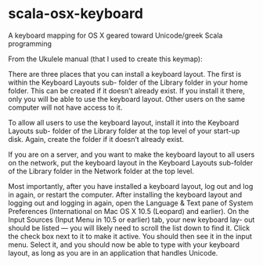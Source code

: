 scala-osx-keyboard
==================

A keyboard mapping for OS X geared toward Unicode/greek Scala programming

From the Ukulele manual (that I used to create this keymap):

There are three places that you can install a keyboard layout. The
first is within the Keyboard Layouts sub- folder of the Library folder
in your home folder. This can be created if it doesn’t already
exist. If you install it there, only you will be able to use the
keyboard layout. Other users on the same computer will not have access
to it.

To allow all users to use the keyboard layout, install it into the
Keyboard Layouts sub- folder of the Library folder at the top level of
your start-up disk. Again, create the folder if it doesn’t already
exist.

If you are on a server, and you want to make the keyboard layout to
all users on the network, put the keyboard layout in the Keyboard
Layouts sub-folder of the Library folder in the Network folder at the
top level.

Most importantly, after you have installed a keyboard layout, log out
and log in again, or restart the computer.  After installing the
keyboard layout and logging out and logging in again, open the
Language & Text pane of System Preferences (International on Mac OS X
10.5 (Leopard) and earlier). On the Input Sources (Input Menu in 10.5
or earlier) tab, your new keyboard lay- out should be listed — you
will likely need to scroll the list down to find it. Click the check
box next to it to make it active. You should then see it in the input
menu. Select it, and you should now be able to type with your keyboard
layout, as long as you are in an application that handles Unicode.
